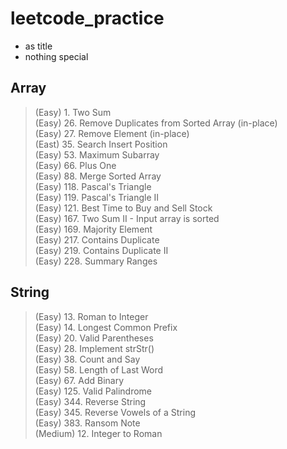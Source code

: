 # leetcode_practice
 - as title
 - nothing special
## Array 
> (Easy) 1. Two Sum </br>
> (Easy) 26. Remove Duplicates from Sorted Array (in-place) </br>
> (Easy) 27. Remove Element (in-place) </br>
> (East) 35. Search Insert Position </br>
> (Easy) 53. Maximum Subarray </br>
> (Easy) 66. Plus One </br>
> (Easy) 88. Merge Sorted Array </br>
> (Easy) 118. Pascal's Triangle </br>
> (Easy) 119. Pascal's Triangle II </br>
> (Easy) 121. Best Time to Buy and Sell Stock </br>
> (Easy) 167. Two Sum II - Input array is sorted </br>
> (Easy) 169. Majority Element </br>
> (Easy) 217. Contains Duplicate </br>
> (Easy) 219. Contains Duplicate II </br>
> (Easy) 228. Summary Ranges </br>

## String
> (Easy) 13. Roman to Integer </br>
> (Easy) 14. Longest Common Prefix </br>
> (Easy) 20. Valid Parentheses </br>
> (Easy) 28. Implement strStr() </br>
> (Easy) 38. Count and Say </br>
> (Easy) 58. Length of Last Word </br>
> (Easy) 67. Add Binary </br>
> (Easy) 125. Valid Palindrome </br>
> (Easy) 344. Reverse String </br>
> (Easy) 345. Reverse Vowels of a String </br>
> (Easy) 383. Ransom Note </br>
> (Medium) 12. Integer to Roman </br>